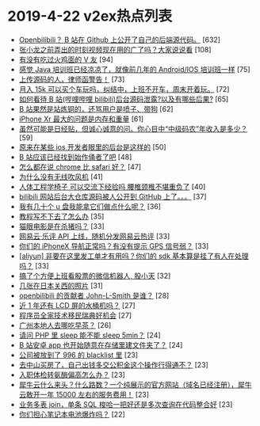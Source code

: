 # 2019-4-22 v2ex热点列表

+ [Openbilibili？ B 站在 Github 上公开了自己的后端源代码。](https://www.v2ex.com/t/557538#reply632) [632]
+ [张小龙之前弄出的时刻视频现在用的广了吗？大家说说看](https://www.v2ex.com/t/557357#reply108) [108]
+ [有没有吃过火鸡面的 V 友](https://www.v2ex.com/t/557427#reply94) [94]
+ [感觉 Java 培训班已经凉凉了，就像前几年的 Android/IOS 培训班一样](https://www.v2ex.com/t/557377#reply75) [75]
+ [上传源码的人，律师函警告！](https://www.v2ex.com/t/557604#reply73) [73]
+ [月入 15k 可以买个车玩吗，纠结中，上班不开车，周末开着玩。](https://www.v2ex.com/t/557491#reply72) [72]
+ [如何看待 B 站(哔哩哔哩 bilibili)后台源码泄露?以及有哪些后果?](https://www.v2ex.com/t/557589#reply65) [65]
+ [B 站果然是站炼铜的，还骂用户是喷子、带狗](https://www.v2ex.com/t/557635#reply62) [62]
+ [iPhone Xr 最大的问题是内存和重量](https://www.v2ex.com/t/557409#reply61) [61]
+ [虽然可能是日经贴，但诚心诚意的问。你心目中“中级码农”年收入是多少？](https://www.v2ex.com/t/557396#reply59) [59]
+ [原来在某些 ios 开发者眼里的后台是这样的](https://www.v2ex.com/t/557524#reply50) [50]
+ [B 站应该已经找到始作俑者了吧](https://www.v2ex.com/t/557641#reply48) [48]
+ [怎么都在说 chrome 比 safari 好？](https://www.v2ex.com/t/557497#reply47) [47]
+ [为什么没有无线吹风机](https://www.v2ex.com/t/557517#reply41) [41]
+ [人体工程学椅子 可以交流下经验吗 腰椎颈椎不堪重负了](https://www.v2ex.com/t/557369#reply40) [40]
+ [bilibili 网站后台大仓库源码被人公开到 GitHub 上了。。。](https://www.v2ex.com/t/557552#reply37) [37]
+ [我有几十个 u 盘我能拿它们做点什么呢？](https://www.v2ex.com/t/557418#reply36) [36]
+ [教程写不下去了怎么办](https://www.v2ex.com/t/557406#reply35) [35]
+ [猫眼电影是在杀猪吗？](https://www.v2ex.com/t/557367#reply33) [33]
+ [网易云·乐评 API 上线，随机分发网易云热评](https://www.v2ex.com/t/557381#reply33) [33]
+ [你们的 iPhoneX 导航正常吗？有没有提示 GPS 信号弱？](https://www.v2ex.com/t/557385#reply33) [33]
+ [[aliyun] 非要在这里发工单才有用吗？你们的 sdk 基本算是挂了有人在处理吗？](https://www.v2ex.com/t/557405#reply33) [33]
+ [搞了个方便上班看股票的微信机器人, 股小天](https://www.v2ex.com/t/557426#reply32) [32]
+ [几张在日本关西的照片](https://www.v2ex.com/t/557518#reply31) [31]
+ [openbilibili 的贡献者 John-L-Smith 是谁？](https://www.v2ex.com/t/557627#reply28) [28]
+ [近 1 年还有 LCD 屏的水桶机吗？](https://www.v2ex.com/t/557450#reply27) [27]
+ [程序员全家技术移民瑞典好机会](https://www.v2ex.com/t/557503#reply27) [27]
+ [广州本地人去哪吃早茶？](https://www.v2ex.com/t/557510#reply26) [26]
+ [请问 PHP 里 sleep 能不能 sleep 5min？](https://www.v2ex.com/t/557368#reply24) [24]
+ [B 站安卓 app 也开始随意在存储里建文件夹了？](https://www.v2ex.com/t/557442#reply24) [24]
+ [公司被放到了 996 的 blacklist 里](https://www.v2ex.com/t/557630#reply23) [23]
+ [去中山买房了，自己出钱多交公积金这个操作行得通不？](https://www.v2ex.com/t/557394#reply23) [23]
+ [入职体检转氨酶偏高怎么办？](https://www.v2ex.com/t/557656#reply23) [23]
+ [犀牛云什么来头？什么路数？一个纯展示的官方网站（域名已经注册），犀牛云敢开一年 15000 左右的服务费用！](https://www.v2ex.com/t/557428#reply23) [23]
+ [业务多表 join，单条 SQL 梭哈一把好还是多次查询在代码整合好](https://www.v2ex.com/t/557498#reply23) [23]
+ [你们担心笔记本电池爆炸吗？](https://www.v2ex.com/t/557458#reply22) [22]
